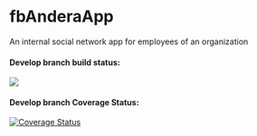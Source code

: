 # fbAnderaApp

An internal social network app for employees of an organization

#### Develop branch build status:

![](https://travis-ci.org/chubukas/fbAnderaApp.svg?branch=develop)

#### Develop branch Coverage Status:

[![Coverage Status](https://coveralls.io/repos/github/chubukas/fbAnderaApp/badge.svg?branch=master)](https://coveralls.io/github/chubukas/fbAnderaApp?branch=master)
